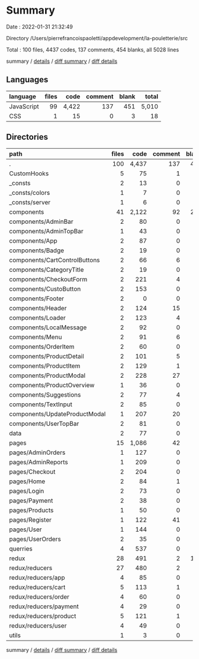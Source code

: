 # Summary

Date : 2022-01-31 21:32:49

Directory /Users/pierrefrancoispaoletti/appdevelopment/la-pouletterie/src

Total : 100 files,  4437 codes, 137 comments, 454 blanks, all 5028 lines

summary / [details](details.md) / [diff summary](diff.md) / [diff details](diff-details.md)

## Languages
| language | files | code | comment | blank | total |
| :--- | ---: | ---: | ---: | ---: | ---: |
| JavaScript | 99 | 4,422 | 137 | 451 | 5,010 |
| CSS | 1 | 15 | 0 | 3 | 18 |

## Directories
| path | files | code | comment | blank | total |
| :--- | ---: | ---: | ---: | ---: | ---: |
| . | 100 | 4,437 | 137 | 454 | 5,028 |
| CustomHooks | 5 | 75 | 1 | 12 | 88 |
| _consts | 2 | 13 | 0 | 2 | 15 |
| _consts/colors | 1 | 7 | 0 | 1 | 8 |
| _consts/server | 1 | 6 | 0 | 1 | 7 |
| components | 41 | 2,122 | 92 | 222 | 2,436 |
| components/AdminBar | 2 | 80 | 0 | 7 | 87 |
| components/AdminTopBar | 1 | 43 | 0 | 4 | 47 |
| components/App | 2 | 87 | 0 | 5 | 92 |
| components/Badge | 2 | 19 | 0 | 5 | 24 |
| components/CartControlButtons | 2 | 66 | 6 | 11 | 83 |
| components/CategoryTitle | 2 | 19 | 0 | 5 | 24 |
| components/CheckoutForm | 2 | 221 | 4 | 18 | 243 |
| components/CustoButton | 2 | 153 | 0 | 10 | 163 |
| components/Footer | 2 | 0 | 0 | 2 | 2 |
| components/Header | 2 | 124 | 15 | 17 | 156 |
| components/Loader | 2 | 123 | 4 | 17 | 144 |
| components/LocalMessage | 2 | 92 | 0 | 8 | 100 |
| components/Menu | 2 | 91 | 6 | 14 | 111 |
| components/OrderItem | 2 | 60 | 0 | 8 | 68 |
| components/ProductDetail | 2 | 101 | 5 | 11 | 117 |
| components/ProductItem | 2 | 129 | 1 | 10 | 140 |
| components/ProductModal | 2 | 228 | 27 | 20 | 275 |
| components/ProductOverview | 1 | 36 | 0 | 3 | 39 |
| components/Suggestions | 2 | 77 | 4 | 12 | 93 |
| components/TextInput | 2 | 85 | 0 | 14 | 99 |
| components/UpdateProductModal | 1 | 207 | 20 | 13 | 240 |
| components/UserTopBar | 2 | 81 | 0 | 8 | 89 |
| data | 2 | 77 | 0 | 2 | 79 |
| pages | 15 | 1,086 | 42 | 78 | 1,206 |
| pages/AdminOrders | 1 | 127 | 0 | 8 | 135 |
| pages/AdminReports | 1 | 209 | 0 | 13 | 222 |
| pages/Checkout | 2 | 204 | 0 | 8 | 212 |
| pages/Home | 2 | 84 | 1 | 5 | 90 |
| pages/Login | 2 | 73 | 0 | 9 | 82 |
| pages/Payment | 2 | 38 | 0 | 7 | 45 |
| pages/Products | 1 | 50 | 0 | 3 | 53 |
| pages/Register | 1 | 122 | 41 | 11 | 174 |
| pages/User | 1 | 144 | 0 | 9 | 153 |
| pages/UserOrders | 2 | 35 | 0 | 5 | 40 |
| querries | 4 | 537 | 0 | 32 | 569 |
| redux | 28 | 491 | 2 | 100 | 593 |
| redux/reducers | 27 | 480 | 2 | 95 | 577 |
| redux/reducers/app | 4 | 85 | 0 | 17 | 102 |
| redux/reducers/cart | 5 | 113 | 1 | 20 | 134 |
| redux/reducers/order | 4 | 60 | 0 | 13 | 73 |
| redux/reducers/payment | 4 | 29 | 0 | 9 | 38 |
| redux/reducers/product | 5 | 121 | 1 | 20 | 142 |
| redux/reducers/user | 4 | 49 | 0 | 11 | 60 |
| utils | 1 | 3 | 0 | 1 | 4 |

summary / [details](details.md) / [diff summary](diff.md) / [diff details](diff-details.md)